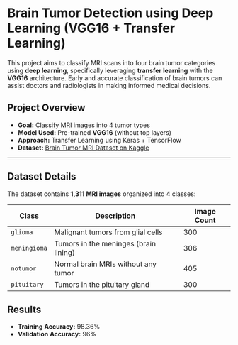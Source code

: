 # Brain Tumor Detection using Deep Learning (VGG16 + Transfer Learning)

This project aims to classify MRI scans into four brain tumor categories using **deep learning**, specifically leveraging **transfer learning** with the **VGG16** architecture. Early and accurate classification of brain tumors can assist doctors and radiologists in making informed medical decisions.

## Project Overview

- **Goal:** Classify MRI images into 4 tumor types
- **Model Used:** Pre-trained **VGG16** (without top layers)
- **Approach:** Transfer Learning using Keras + TensorFlow
- **Dataset:** [Brain Tumor MRI Dataset on Kaggle](https://www.kaggle.com/datasets/masoudnickparvar/brain-tumor-mri-dataset)

---

## Dataset Details

The dataset contains **1,311 MRI images** organized into 4 classes:

| Class        | Description                   | Image Count |
|--------------|-------------------------------|-------------|
| `glioma`     | Malignant tumors from glial cells | 300         |
| `meningioma` | Tumors in the meninges (brain lining) | 306         |
| `notumor`    | Normal brain MRIs without any tumor | 405         |
| `pituitary`  | Tumors in the pituitary gland | 300         |

## Results
- **Training Accuracy:** 98.36%
- **Validation Accuracy:** 96%
